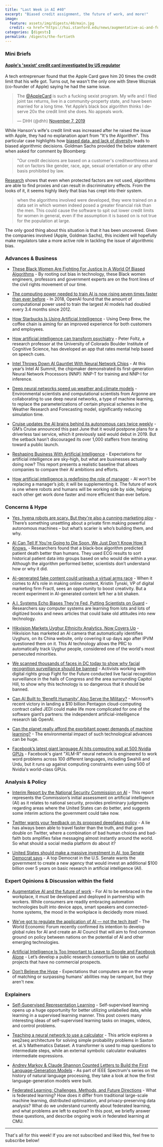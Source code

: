 ```yaml
---
title: "Last Week in AI #40"
excerpt: "Biased credit assignment, the future of work, and more!"
image: 
  feature: assets/img/digests/40/main.jpg
  credit: <a href="https://hai.stanford.edu/news/augmentative-ai-and-future-work"> Anthony Weeks / Stanford HAI</a>
categories: [digests]
permalink: /digests/the-fortieth
---
```


### Mini Briefs

#### [Apple's 'sexist' credit card investigated by US regulator](https://www.bbc.com/news/business-50365609)

A tech entreprenuer found that the Apple Card gave him 20 times the credit limit that his wife got. Turns out, he wasn't the only one with Steve Wozniak (co-founder of Apple) saying he had the same issue. 

<blockquote class="twitter-tweet"><p lang="en" dir="ltr">The <a href="https://twitter.com/AppleCard?ref_src=twsrc%5Etfw">@AppleCard</a> is such a fucking sexist program. My wife and I filed joint tax returns, live in a community-property state, and have been married for a long time. Yet Apple’s black box algorithm thinks I deserve 20x the credit limit she does. No appeals work.</p>&mdash; DHH (@dhh) <a href="https://twitter.com/dhh/status/1192540900393705474?ref_src=twsrc%5Etfw">November 7, 2019</a></blockquote> <script async src="https://platform.twitter.com/widgets.js" charset="utf-8"></script>

While Hanson's wife's credit limit was increased after he raised the issue with Apple, they had no explanation apart from "It's the Algorithm". This particular case highlights how [biased data, and lack of diversity](https://www.skynettoday.com/briefs/face-recog/) leads to biased algorithmic decisions. Goldman Sachs provided the below statement when asked for comment by Bloomberg:

> "Our credit decisions are based on a customer's creditworthiness and not on factors like gender, race, age, sexual orientation or any other basis prohibited by law.

[Research](https://papers.ssrn.com/sol3/papers.cfm?abstract_id=2477899) shows that even when protected factors are not used, algorithms are able to find proxies and can result in discriminatory effects. From the looks of it, it seems highly likely that bias has crept into their system. 

> when the algorithms involved were developed, they were trained on a data set in which women indeed posed a greater financial risk than the men. This could cause the software to spit out lower credit limits for women in general, even if the assumption it is based on is not true for the population at large.

The only good thing about this situation is that it has been uncovered. Given the companies involved (Apple, Goldman Sachs), this incident will hopefully make regulators take a more active role in tackling the issue of algorithmic bias.  

### Advances & Business

* [These Black Women Are Fighting For Justice In A World Of Biased Algorithms](https://www.essence.com/feature/these-black-women-are-fighting-for-justice-in-a-world-of-biased-algorithms/) - By rooting out bias in technology, these Black women engineers, professors and government experts are on the front lines of the civil rights movement of our time.
  
* [The computing power needed to train AI is now rising seven times faster than ever before](https://www.technologyreview.com/s/614700/the-computing-power-needed-to-train-ai-is-now-rising-seven-times-faster-than-ever-before/) - In 2018, OpenAI found that the amount of computational power used to train the largest AI models had doubled every 3.4 months since 2012. 

* [How Starbucks Is Using Artificial Intelligence](https://www.fool.com/investing/2019/11/08/how-starbucks-brewing-up-artificial-intelligence.aspx) - Using Deep Brew, the coffee chain is aiming for an improved experience for both customers and employees.

* [How artificial intelligence can transform psychiatry](https://medicalxpress.com/news/2019-11-artificial-intelligence-psychiatry.html) - Peter Foltz, a research professor at the University of Colorado Boulder Institute of Cognitive Science, has developed an app that rates mental help based on speech cues.

* [Intel Throws Down AI Gauntlet With Neural Network Chips](https://www.nextplatform.com/2019/11/13/intel-throws-down-ai-gauntlet-with-neural-network-chips/) - At this year’s Intel AI Summit, the chipmaker demonstrated its first-generation Neural Network Processors (NNP): NNP-T for training and NNP-I for inference.

* [Deep neural networks speed up weather and climate models](https://phys.org/news/2019-11-deep-neural-networks-weather-climate.html) - Environmental scientists and computational scientists from Argonne are collaborating to use deep neural networks, a type of machine learning, to replace the parameterizations of certain physical schemes in the Weather Research and Forecasting model, significantly reducing simulation time.

* [Cruise updates the AI brains behind its autonomous cars twice weekly](https://venturebeat.com/2019/11/13/cruise-updates-the-ai-brains-behind-its-autonomous-cars-twice-weekly/) - GM’s Cruise announced this past June that it would postpone plans for a driverless taxi service, which it previously said would debut in 2019. But the setback hasn’t discouraged its over 1,000 staffers from iterating toward a public launch.

* [Reshaping Business With Artificial Intelligence](https://sloanreview.mit.edu/projects/reshaping-business-with-artificial-intelligence/) - Expectations for artificial intelligence are sky-high, but what are businesses actually doing now? This report presents a realistic baseline that allows companies to compare their AI ambitions and efforts.

* [How artificial intelligence is redefining the role of manager](https://www.weforum.org/agenda/2019/11/how-artificial-intelligence-is-redefining-the-role-of-manager/) - AI won’t be replacing a manager’s job; it will be supplementing it. The future of work is one where robots and humans will be working side by side, helping each other get work done faster and more efficient than ever before.

### Concerns & Hype

* [Yes, hyena robots are scary. But they're also a cunning marketing ploy](https://www.theguardian.com/technology/2019/nov/10/hyena-robots-marketing-boston-dynamics) - There’s something unsettling about a private firm making powerful autonomous machines – but what’s scarier is who’s building them, and why.

* [AI Can Tell If You're Going to Die Soon. We Just Don't Know How It Knows.](https://www.popularmechanics.com/science/health/a29762613/ai-predict-death-health/) - Researchers found that a black-box algorithm predicted patient death better than humans. They used ECG results to sort historical patient data into groups based on who would die within a year. Although the algorithm performed better, scientists don’t understand how or why it did.

* [AI-generated fake content could unleash a virtual arms race](https://venturebeat.com/2019/11/11/ai-generated-fake-content-could-unleash-a-virtual-arms-race/) - When it comes to AI’s role in making online content, Kristin Tynski, VP of digital marketing firm Fractl, sees an opportunity to boost creativity. But a recent experiment in AI-generated content left her a bit shaken.

* [A.I. Systems Echo Biases They’re Fed, Putting Scientists on Guard](https://www.nytimes.com/2019/11/11/technology/artificial-intelligence-bias.html) - Researchers say computer systems are learning from lots and lots of digitized books and news articles that could bake old attitudes into new technology.

* [Hikvision Markets Uyghur Ethnicity Analytics, Now Covers Up](https://ipvm.com/reports/hikvision-uyghur) - Hikvision has marketed an AI camera that automatically identifies Uyghurs, on its China website, only covering it up days ago after IPVM questioned them on it. This AI technology allows the PRC to automatically track Uyghur people, considered one of the world's most persecuted minorities.

* [We scanned thousands of faces in DC today to show why facial recognition surveillance should be banned](https://medium.com/@fightfortheftr/we-scanned-thousands-of-faces-in-dc-today-to-show-why-facial-recognition-surveillance-should-be-3360958a76f1) - Activists working with digital rights group Fight for the Future conducted live facial recognition surveillance in the halls of Congress and the area surrounding Capitol Hill, to show why this technology is so dangerous that it should be banned.

* [Can AI Built to ‘Benefit Humanity’ Also Serve the Military?](https://www.wired.com/story/can-ai-built-to-benefit-humanity-also-serve-military/) - Microsoft’s recent victory in landing a $10 billion Pentagon cloud-computing contract called JEDI could make life more complicated for one of the software giant’s partners: the independent artificial-intelligence research lab OpenAI.

* [Can the planet really afford the exorbitant power demands of machine learning?](https://www.theguardian.com/commentisfree/2019/nov/16/can-planet-afford-exorbitant-power-demands-of-machine-learning) - The environmental impact of such technological advances can be huge.

* [Facebook’s latest giant language AI hits computing wall at 500 Nvidia GPUs](https://www.zdnet.com/article/facebooks-latest-giant-language-ai-hits-computing-wall-at-500-nvidia-gpus/) - Facebook's giant "XLM-R" neural network is engineered to work word problems across 100 different languages, including Swahili and Urdu, but it runs up against computing constraints even using 500 of Nvidia's world-class GPUs.
  
### Analysis & Policy

* [Interim Report by the National Security Commission on AI](https://www.nationaldefensemagazine.org/-/media/sites/magazine/03_linkedfiles/nscai-interim-report-for-congress.ashx?la=en) - This report represents the Commission’s initial assessment on artificial intelligence (AI) as it relates to national security, provides preliminary judgments regarding areas where the United States can do better, and suggests some interim actions the government could take now.

* [Twitter wants your feedback on its proposed deepfakes policy](https://arstechnica.com/tech-policy/2019/11/twitter-wants-your-feedback-on-its-proposed-deepfakes-policy/) - A lie has always been able to travel faster than the truth, and that goes double on Twitter, where a combination of bad human choices and bad-faith bots amplifies false messaging almost instantly around the world. So what should a social media platform do about it?

* [United States should make a massive investment in AI, top Senate Democrat says](https://www.sciencemag.org/news/2019/11/united-states-should-make-massive-investment-ai-top-senate-democrat-says) - A top Democrat in the U.S. Senate wants the government to create a new agency that would invest an additional $100 billion over 5 years on basic research in artificial intelligence (AI).

### Expert Opinions & Discussion within the field

* [Augmentative AI and the future of work](https://hai.stanford.edu/news/augmentative-ai-and-future-work) - For AI to be embraced in the workplace, it must be developed and deployed in partnership with workers. While consumers are readily embracing automation technologies built into device apps, smart speakers and connected-home systems, the mood in the workplace is decidedly more mixed.
  
* [We’ve got to regulate the application of AI — not the tech itself](https://thenextweb.com/podium/2019/11/10/weve-got-to-regulate-the-application-of-ai-not-the-tech-itself/) - The World Economic Forum recently confirmed its intention to develop global rules for AI and create an AI Council that will aim to find common ground on policy between nations on the potential of AI and other emerging technologies.

* [Artificial Intelligence Is Too Important to Leave to Google and Facebook Alone](https://www.nytimes.com/2019/11/10/opinion/artificial-intelligence-facebook-google.html) - Let’s develop a public research consortium to take on useful projects that have no commercial prospects.

* [Don’t Believe the Hype](https://www.sfreporter.com/news/2019/11/13/dont-believe-the-hype/) - Expectations that computers are on the verge of matching or surpassing humans' abilities may be rampant, but they aren't new.

### Explainers

* [Self-Supervised Representation Learning](https://lilianweng.github.io/lil-log/2019/11/10/self-supervised-learning.html) - Self-supervised learning opens up a huge opportunity for better utilizing unlabelled data, while learning in a supervised learning manner. This post covers many interesting ideas of self-supervised learning tasks on images, videos, and control problems.

* [Teaching a neural network to use a calculator](https://reiinakano.com/2019/11/12/solving-probability.html) - This article explores a seq2seq architecture for solving simple probability problems in Saxton et. al.’s Mathematics Dataset. A transformer is used to map questions to intermediate steps, while an external symbolic calculator evaluates intermediate expressions.

* [Andrey Markov & Claude Shannon Counted Letters to Build the First Language-Generation Models](https://spectrum.ieee.org/tech-talk/robotics/artificial-intelligence/andrey-markov-and-claude-shannon-built-the-first-language-generation-models) - As part of IEEE Spectrum's series on the history of natural language processing, they take a look at how the first language-generation models were built.

* [Federated Learning: Challenges, Methods, and Future Directions](https://blog.ml.cmu.edu/2019/11/12/federated-learning-challenges-methods-and-future-directions/) - What is federated learning? How does it differ from traditional large-scale machine learning, distributed optimization, and privacy-preserving data analysis? What do we understand currently about federated learning, and what problems are left to explore? In this post, we briefly answer these questions, and describe ongoing work in federated learning at CMU. 

<hr>

That's all for this week! If you are not subscribed and liked this, feel free to subscribe below!
